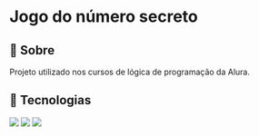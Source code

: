 <h1>Jogo do número secreto</h1>

<h2>📜 Sobre</h2>
<p>Projeto utilizado nos cursos de lógica de programação da Alura.</p>

## 🚀​ Tecnologias
<div>
  <img src="https://img.shields.io/badge/HTML-239120?style=for-the-badge&logo=html5&logoColor=white">
  <img src="https://img.shields.io/badge/CSS-239120?&style=for-the-badge&logo=css3&logoColor=white">
  <img src="https://img.shields.io/badge/JavaScript-F7DF1E?style=for-the-badge&logo=javascript&logoColor=black">
</div>
